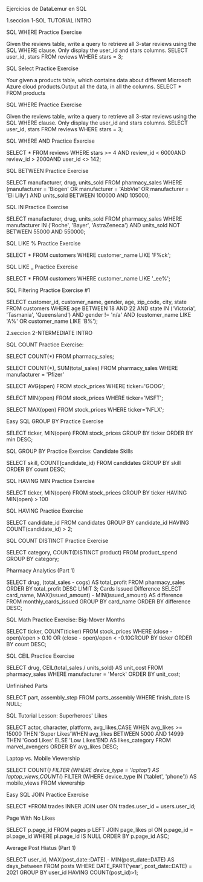 Ejercicios de DataLemur en SQL

1.seccion 1-SOL TUTORIAL INTRO

SQL WHERE Practice Exercise 

Given the reviews table, write a query to retrieve all 3-star reviews using the SQL WHERE clause. Only display the user_id and stars columns. SELECT user_id, stars FROM reviews WHERE stars = 3;


SQL Select Practice Exercise

Your given a products table, which contains data about different Microsoft Azure cloud products.Output all the data, in all the columns. SELECT * FROM products


SQL WHERE Practice Exercise

Given the reviews table, write a query to retrieve all 3-star reviews using the SQL WHERE clause. Only display the user_id and stars columns.
SELECT user_id, stars FROM reviews WHERE stars = 3;


SQL WHERE AND Practice Exercise

SELECT * FROM reviews WHERE stars >= 4 AND  review_id < 6000AND  review_id > 2000AND user_id <> 142;


SQL BETWEEN Practice Exercise

SELECT manufacturer, drug, units_sold FROM pharmacy_sales WHERE (manufacturer = 'Biogen' OR manufacturer = 'AbbVie' OR manufacturer = 'Eli Lilly') AND units_sold BETWEEN 100000 AND 105000;


SQL IN Practice Exercise

SELECT  manufacturer, drug, units_sold FROM pharmacy_sales WHERE manufacturer IN ('Roche', 'Bayer', 'AstraZeneca') AND units_sold NOT BETWEEN 55000 AND 550000;


SQL LIKE % Practice Exercise

SELECT * FROM customers WHERE customer_name LIKE 'F%ck';


SQL LIKE _ Practice Exercise

SELECT * FROM customers WHERE customer_name LIKE '_ee%';


SQL Filtering Practice Exercise #1

SELECT  customer_id,  customer_name,  gender, age, zip_code, city,  state FROM customers
WHERE age BETWEEN 18 AND 22 AND state IN ('Victoria', 'Tasmania', 'Queensland') AND gender != 'n/a' AND (customer_name LIKE 'A%' OR customer_name LIKE 'B%');


2.seccion 2-NTERMEDIATE INTRO


SQL COUNT Practice Exercise:


SELECT COUNT(*) FROM pharmacy_sales;

SELECT COUNT(*), SUM(total_sales) FROM pharmacy_sales WHERE manufacturer = 'Pfizer'

SELECT AVG(open) FROM stock_prices WHERE ticker='GOOG';

SELECT MIN(open) FROM stock_prices WHERE ticker='MSFT';

SELECT MAX(open) FROM stock_prices WHERE ticker='NFLX';


Easy SQL GROUP BY Practice Exercise

SELECT ticker, MIN(open) FROM stock_prices GROUP BY ticker ORDER BY min DESC;


SQL GROUP BY Practice Exercise: Candidate Skills

SELECT skill, COUNT(candidate_id) FROM candidates GROUP BY skill ORDER BY count DESC;


SQL HAVING MIN Practice Exercise

SELECT ticker, MIN(open) FROM stock_prices GROUP BY ticker HAVING MIN(open) > 100


SQL HAVING Practice Exercise

SELECT candidate_id FROM candidates GROUP BY candidate_id HAVING COUNT(candidate_id) > 2;

SQL COUNT DISTINCT Practice Exercise

SELECT category, COUNT(DISTINCT product) FROM product_spend GROUP BY category;


Pharmacy Analytics (Part 1)

SELECT  drug, (total_sales - cogs) AS total_profit FROM  pharmacy_sales ORDER BY total_profit DESC LIMIT 3;
Cards Issued Difference
SELECT card_name, MAX(issued_amount) - MIN(issued_amount) AS difference FROM monthly_cards_issued
GROUP BY card_name ORDER BY difference DESC;


SQL Math Practice Exercise: Big-Mover Months

SELECT ticker, COUNT(ticker) FROM stock_prices WHERE (close - open)/open > 0.10 OR (close - open)/open < -0.10GROUP BY ticker ORDER BY count DESC;


SQL CEIL Practice Exercise

SELECT drug, CEIL(total_sales / units_sold) AS unit_cost FROM pharmacy_sales WHERE manufacturer = 'Merck' ORDER BY unit_cost;


Unfinished Parts

SELECT part, assembly_step FROM parts_assembly WHERE finish_date IS NULL;


SQL Tutorial Lesson: Superheroes' Likes

SELECT actor, character, platform, avg_likes,CASE WHEN avg_likes >= 15000 THEN 'Super Likes'WHEN avg_likes BETWEEN 5000 AND 14999 THEN 'Good Likes'
ELSE 'Low Likes'END AS likes_category FROM marvel_avengers ORDER BY avg_likes DESC;


Laptop vs. Mobile Viewership

SELECT COUNT(*) FILTER (WHERE device_type = 'laptop') AS laptop_views,COUNT(*) FILTER (WHERE device_type IN ('tablet', 'phone'))  AS mobile_views 
FROM viewership


Easy SQL JOIN Practice Exercise

SELECT *FROM trades INNER JOIN user ON trades.user_id = users.user_id;


Page With No Likes

SELECT  p.page_id FROM pages p LEFT JOIN page_likes pl ON p.page_id = pl.page_id WHERE pl.page_id IS NULL ORDER BY p.page_id ASC;


Average Post Hiatus (Part 1)

SELECT user_id, MAX(post_date::DATE) - MIN(post_date::DATE) AS days_between FROM posts
WHERE DATE_PART('year', post_date::DATE) = 2021 GROUP BY user_id
HAVING COUNT(post_id)>1;
